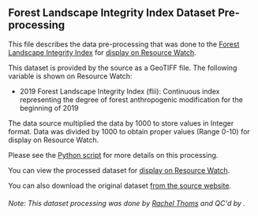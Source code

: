 ## Forest Landscape Integrity Index Dataset Pre-processing
This file describes the data pre-processing that was done to the [Forest Landscape Integrity Index](https://www.forestintegrity.com/) for [display on Resource Watch](https://resourcewatch.org/data/explore/e044a0d7-b3d4-4612-9848-71322b1772cc).

This dataset is provided by the source as a GeoTIFF file. The following variable is shown on Resource Watch:
- 2019 Forest Landscape Integrity Index (flii): Continuous index representing the degree of forest anthropogenic modification for the beginning of 2019 
 
The data source multiplied the data by 1000 to store values in Integer format. Data was divided by 1000 to obtain proper values (Range 0-10) for display on Resource Watch.

Please see the [Python script](https://github.com/resource-watch/data-pre-processing/blob/master/for_031_rw0_forest_landscape_integrity_index/for_031_rw0_forest_landscape_integrity_index_processing.py) for more details on this processing.

You can view the processed dataset for [display on Resource Watch](https://resourcewatch.org/data/explore/e044a0d7-b3d4-4612-9848-71322b1772cc).

You can also download the original dataset [from the source website](https://www.forestintegrity.com/download-data).

###### Note: This dataset processing was done by [Rachel Thoms](https://www.wri.org/profile/rachel-thoms) and QC'd by []().

